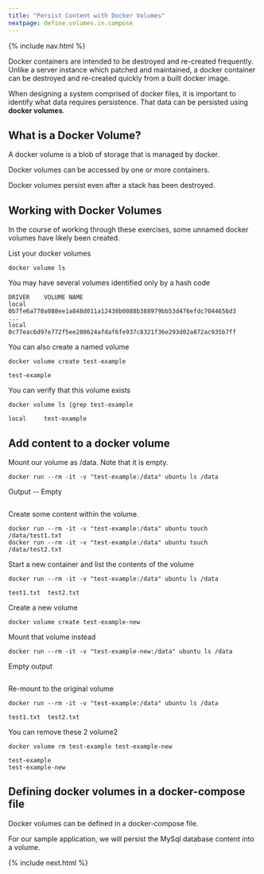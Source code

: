 ```yaml
---
title: "Persist Content with Docker Volumes"
nextpage: define.volumes.in.compose
---
```


{% include nav.html %}

Docker containers are intended to be destroyed and re-created frequently.  Unlike a server instance which patched and maintained, a docker container can be destroyed and re-created quickly from a built docker image.

When designing a system comprised of docker files, it is important to identify what data requires persistence.  That data can be persisted using **docker volumes**.

## What is a Docker Volume?

A docker volume is a blob of storage that is managed by docker.

Docker volumes can be accessed by one or more containers.

Docker volumes persist even after a stack has been destroyed.

## Working with Docker Volumes

In the course of working through these exercises, some unnamed docker volumes have likely been created.

List your docker volumes
```
docker volume ls
```

You may have several volumes identified only by a hash code
```output
DRIVER    VOLUME NAME
local     0b7fe6a770a088ee1a848d011a12438b0088b388979bb53d476efdc7044656d3
...
local     0c77eac6d97e772f5ee280624afdaf6fe937c8321f36e293d02a872ac935b7ff
```

You can also create a named volume
```
docker volume create test-example
```

```output
test-example
```

You can verify that this volume exists
```
docker volume ls |grep test-example
```

```output
local     test-example
```

## Add content to a docker volume

Mount our volume as /data.  Note that it is empty.
```
docker run --rm -it -v "test-example:/data" ubuntu ls /data
```

Output -- Empty
```output
```

Create some content within the volume.
```
docker run --rm -it -v "test-example:/data" ubuntu touch /data/test1.txt
docker run --rm -it -v "test-example:/data" ubuntu touch /data/test2.txt
```

Start a new container and list the contents of the volume
```
docker run --rm -it -v "test-example:/data" ubuntu ls /data
```

```output
test1.txt  test2.txt
```

Create a new volume
```
docker volume create test-example-new
```

Mount that volume instead
```
docker run --rm -it -v "test-example-new:/data" ubuntu ls /data
```

Empty output
```output
```

Re-mount to the original volume
```
docker run --rm -it -v "test-example:/data" ubuntu ls /data
```

```output
test1.txt  test2.txt
```

You can remove these 2 volume2
```
docker volume rm test-example test-example-new
```

```output
test-example
test-example-new
```

## Defining docker volumes in a docker-compose file

Docker volumes can be defined in a docker-compose file.

For our sample application, we will persist the MySql database content into a volume.

{% include next.html %}